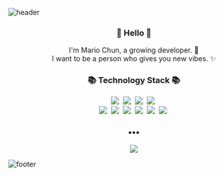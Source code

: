 ![header](https://capsule-render.vercel.app/api?type=slice&color=30A9DE&height=170&section=header&text=%20Mario.Chun;&fontColor=090707&fontAlignX=45&fontAlignY=65&fontSize=100)


<h3 align="center"> 👋 Hello 👋 </h3>
<p align="center">
I'm Mario Chun, a growing developer. 🌱 <br>
I want to be a person who gives you new vibes. ✨
</p>
<h3 align="center">📚 Technology Stack 📚</h3>
<p align="center">
  <img src="https://img.shields.io/badge/-C`#`-orange"/>&nbsp
  <img src="https://img.shields.io/badge/-ASP-blueviolet"/>&nbsp  
  <img src="https://img.shields.io/badge/-MSSQL-yellow"/>&nbsp
  <img src="https://img.shields.io/badge/-Python-blue"/>&nbsp
  <br>
  <img src="https://img.shields.io/badge/-HTML-brightgreen"/>&nbsp
  <img src="https://img.shields.io/badge/-CSS-brightgreen"/>&nbsp
  <img src="https://img.shields.io/badge/-VynilaJS-green"/>&nbsp
  <img src="https://img.shields.io/badge/-RactJS-green"/>&nbsp
  <img src="https://img.shields.io/badge/-MariaDB-yellowgreen"/>&nbsp
  <img src="https://img.shields.io/badge/-Git-blue"/>&nbsp
</p>

<h3 align="center">•••</h3>

<p align="center">
  <a href="mailto:marioverall.chun@gmail.com"><img src="https://img.shields.io/badge/Gmail-d14836?style=flat-square&logo=Gmail&logoColor=white&link=mailto:wlgp2500@gmail.com"/></a>
  
</p>

![footer](https://capsule-render.vercel.app/api?type=slice&color=EFDC05&height=100&section=footer)

